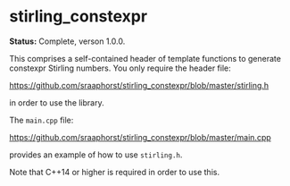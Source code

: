 # stirling_constexpr

**Status:** Complete, verson 1.0.0.

This comprises a self-contained header of template functions to generate constexpr Stirling numbers.
You only require the header file:

https://github.com/sraaphorst/stirling_constexpr/blob/master/stirling.h

in order to use the library.



The `main.cpp` file:

https://github.com/sraaphorst/stirling_constexpr/blob/master/main.cpp

provides an example of how to use `stirling.h`.



Note that C++14 or higher is required in order to use this.
